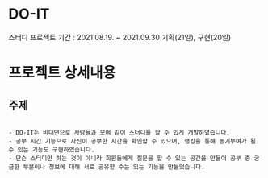 # DO-IT
스터디 프로젝트
기간 : 2021.08.19. ~ 2021.09.30 기획(21일), 구현(20일)

# 프로젝트 상세내용

## 주제

```

- DO-IT는 비대면으로 사람들과 모여 같이 스터디를 할 수 있게 개발하였습니다.
- 공부 시간 기능으로 자신이 공부한 시간을 확인할 수 있으며, 랭킹을 통해 동기부여가 될 수 있는 기능도 구현하였습니다.
- 단순 스터디만 하는 것이 아니라 회원들에게 질문을 할 수 있는 공간을 만들어 공부 중 궁금한 부분이나 정보에 대해 서로 공유할 수는 있는 기능을 만들었습니다.

```
